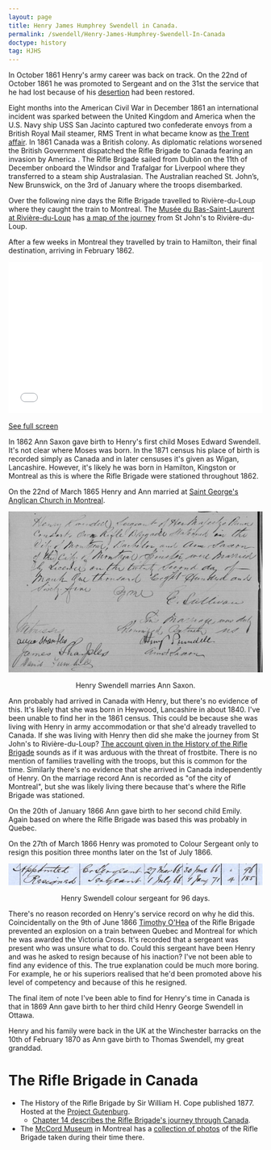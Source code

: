 ```yaml
---
layout: page
title: Henry James Humphrey Swendell in Canada.
permalink: /swendell/Henry-James-Humphrey-Swendell-In-Canada
doctype: history
tag: HJHS
---
```



In October 1861 Henry's army career was back on track. On the 22nd of October 1861 he was promoted to Sergeant and on the 31st the service that he had lost because of his <a href="/swendell/Henry-James-Humphrey-Swendell-and-the-Crimean-War">desertion</a> had been restored.

Eight months into the American Civil War in December 1861 an international incident was sparked between the United Kingdom and America when the U.S. Navy ship USS San Jacinto captured two confederate envoys from a British Royal Mail steamer, RMS Trent in what became know as <a href="https://en.wikipedia.org/wiki/Trent_Affair">the Trent affair</a>. In 1861 Canada was a British colony. As diplomatic relations worsened the British Government dispatched the Rifle Brigade to Canada fearing an invasion by America . The Rifle Brigade sailed from Dublin on the 11th of December onboard the Windsor and Trafalgar for Liverpool where they transferred to a steam ship Australasian. The Australian reached St. John’s, New Brunswick, on the 3rd of January where the troops disembarked.

Over the following nine days the Rifle Brigade travelled to Rivière-du-Loup where they caught the train to Montreal.
The <a href="https://www.mbsl.qc.ca/en">Musée du Bas-Saint-Laurent at Rivière-du-Loup</a> has <a href="https://cyberphotos.ca/photo/bl0930">a map of the journey</a> from St John's to Rivière-du-Loup.

After a few weeks in Montreal they travelled by train to Hamilton, their final destination, arriving in February 1862.

<iframe width="100%" height="300px" frameborder="0" allowfullscreen src="//umap.openstreetmap.fr/en/map/rifle-brigade-january-1862_495684?scaleControl=false&miniMap=false&scrollWheelZoom=false&zoomControl=true&allowEdit=false&moreControl=true&searchControl=null&tilelayersControl=null&embedControl=null&datalayersControl=null&onLoadPanel=undefined&captionBar=false#5/45.244/-73.125"></iframe><p><a href="//umap.openstreetmap.fr/en/map/rifle-brigade-january-1862_495684">See full screen</a></p>

In 1862 Ann Saxon gave birth to Henry's first child Moses Edward Swendell. It's not clear where Moses was born. In the 1871 census his place of birth is recorded simply as Canada and in later censuses it's given as Wigan, Lancashire. However, it's likely he was born in Hamilton, Kingston or Montreal as this is where the Rifle Brigade were stationed throughout 1862.

On the 22nd of March 1865 Henry and Ann married at <a href="https://en.wikipedia.org/wiki/St._George%27s_Anglican_Church_(Montreal)">Saint George's Anglican Church in Montreal</a>.

<p align="center">
<img src="/images/HJHSMarriesAnnSaxon.jpg" alt="Henry Swendell marries Ann Saxon at Saint George's Anglican Church in Montreal.">
</p>
<p align="center">
Henry Swendell marries Ann Saxon.
</p>

Ann probably had arrived in Canada with Henry, but there's no evidence of this. It's likely that she was born in Heywood, Lancashire in about 1840. I've been unable to find her in the 1861 census. This could be because she was living with Henry in army accommodation or that she'd already travelled to Canada. If she was living with Henry then did she make the journey from St John's to Rivière-du-Loup? <a href="https://www.gutenberg.org/files/60048/60048-h/60048-h.htm#CHAPTER_XIV"> The account given in the History of the Rifle Brigade</a> sounds as if it was arduous with the threat of frostbite. There is no mention of families travelling with the troops, but this is common for the time. Similarly there's no evidence that she arrived in Canada independently of Henry. On the marriage record Ann is recorded as "of the city of Montreal", but she was likely living there because that's where the Rifle Brigade was stationed.

On the 20th of January 1866 Ann gave birth to her second child Emily. Again based on where the Rifle Brigade was based this was probably in Quebec.

On the 27th of March 1866 Henry was promoted to Colour Sergeant only to resign this position three months later on the 1st of July 1866.

<p align="center">
<img src="/images/HJHSResignsColourSergeant.jpg" alt="Henry Swendell is promoted to colour sergeant on the 27th of March 1866 only to resign on the 30th of June 1866.">
</p>
<p align="center">
Henry Swendell colour sergeant for 96 days.
</p>

There's no reason recorded on Henry's service record on why he did this. Coincidentally on the 9th of June 1866 <a href="https://en.wikipedia.org/wiki/Timothy_O%27Hea">Timothy O'Hea</a> of the Rifle Brigade prevented an explosion on a train between Quebec and Montreal for which he was awarded the Victoria Cross. It's recorded that a sergeant was present who was unsure what to do. Could this sergeant have been Henry and was he asked to resign because of his inaction? I've not been able to find any evidence of this. The true explanation could be much more boring. For example, he or his superiors realised that he'd been promoted above his level of competency and because of this he resigned.

The final item of note I've been able to find for Henry's time in Canada is that in 1869 Ann gave birth to her third child Henry George Swendell in Ottawa.

Henry and his family were back in the UK at the Winchester barracks on the 10th of February 1870 as Ann gave birth to Thomas Swendell, my great granddad.

# The Rifle Brigade in Canada
* The History of the Rifle Brigade by Sir William H. Cope published 1877. Hosted at the <a href="https://www.gutenberg.org/files/60048/60048-h/60048-h.htm">Project Gutenburg</a>.
  * <a href="https://www.gutenberg.org/files/60048/60048-h/60048-h.htm#CHAPTER_XIV">Chapter 14 describes the Rifle Brigade's journey through Canada</a>.
* The <a href="https://www.musee-mccord.qc.ca/en/">McCord Museum</a> in Montreal has a <a href="https://collections.musee-mccord.qc.ca/en/search/rifle%20brigade">collection of photos</a> of the Rifle Brigade taken during their time there.
